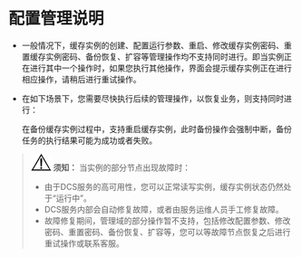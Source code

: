 # 配置管理说明<a name="dcs-ug-0312023"></a>

-   一般情况下，缓存实例的创建、配置运行参数、重启、修改缓存实例密码、重置缓存实例密码、备份恢复、扩容等管理操作均不支持同时进行。即当实例正在进行其中一个操作时，如果您执行其他操作，界面会提示缓存实例正在进行相应操作，请稍后进行重试操作。
-   在如下场景下，您需要尽快执行后续的管理操作，以恢复业务，则支持同时进行：

    在备份缓存实例过程中，支持重启缓存实例，此时备份操作会强制中断，备份任务的执行结果可能为成功或者失败。


>![](public_sys-resources/icon-notice.gif) **须知：** 
>当实例的部分节点出现故障时：
>-   由于DCS服务的高可用性，您可以正常读写实例，缓存实例状态仍然处于“运行中”。
>-   DCS服务内部会自动修复故障，或者由服务运维人员手工修复故障。
>-   故障修复期间，管理域的部分操作暂不支持，包括修改配置参数、修改密码、重置密码、备份恢复、扩容等，您可以等故障节点恢复之后进行重试操作或联系客服。

